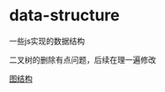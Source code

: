 # data-structure
一些js实现的数据结构

二叉树的删除有点问题，后续在理一遍修改

[图结构](https://daiyuanhao.github.io/data-structure/graph)
